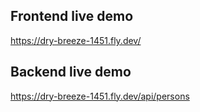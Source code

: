 ## Frontend live demo
https://dry-breeze-1451.fly.dev/

## Backend live demo
https://dry-breeze-1451.fly.dev/api/persons


